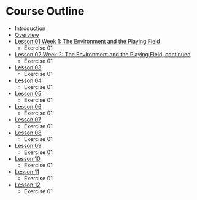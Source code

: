 # Course Outline

* [Introduction](README.md)
* [Overview](overview.md)
* [Lesson 01 Week 1: The Environment and the Playing Field ](lesson-01.md)
  * Exercise 01
* [Lesson 02 Week 2: The Environment and the Playing Field, continued](lesson-02.md)
  * Exercise 01
* [Lesson 03](lesson-03.md)
  * Exercise 01
* [Lesson 04](lesson-04.md)
  * Exercise 01
* [Lesson 05](lesson-05.md)
  * Exercise 01
* [Lesson 06](lesson-06.md)
  * Exercise 01
* [Lesson 07](lesson-07.md)
  * Exercise 01
* [Lesson 08](lesson-08.md)
  * Exercise 01
* [Lesson 09](lesson-09.md)
  * Exercise 01
* [Lesson 10](lesson-10.md)
  * Exercise 01
* [Lesson 11](lesson-11.md)
  * Exercise 01
* [Lesson 12](lesson-12.md)
  * Exercise 01

